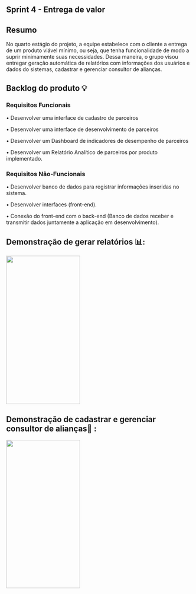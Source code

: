 ## Sprint 4 - Entrega de valor

## Resumo

<p> No quarto estágio do projeto, a equipe estabelece com o cliente a entrega de um produto viável mínimo, ou seja, que tenha funcionalidade de modo a suprir minimamente suas necessidades. Dessa maneira, o grupo visou entregar geração automática de relatórios com informações dos usuários e dados do sistemas, cadastrar  e gerenciar consultor de alianças.</p>

## Backlog do produto :bulb:
### Requisitos Funcionais
<p> • Desenvolver uma interface de cadastro de parceiros </p>
<p> • Desenvolver uma interface de desenvolvimento de parceiros </p>
<p> • Desenvolver um Dashboard de indicadores de desempenho de parceiros </p>
<p> • Desenvolver um Relatório Analítico de parceiros por produto implementado. </p>

### Requisitos Não-Funcionais
<p> • Desenvolver banco de dados para registrar informações inseridas no sistema. </p>
<p> • Desenvolver interfaces (front-end). </p>
<p> • Conexão do front-end com o back-end (Banco de dados receber e transmitir dados juntamente a aplicação em desenvolvimento). </p>

## Demonstração de gerar relatórios 📊:
<img src="https://github.com/4DeskGroup/API-2024.1/blob/main/docs/gifs_S4/gerar-relatórios.gif" width="200" height="400">

## Demonstração de cadastrar e gerenciar consultor de alianças👥 :
<img src="https://github.com/4DeskGroup/API-2024.1/blob/main/docs/gifs_S4/cadastrar-e-gerenciar-consultor.gif" width="200" height="400">




